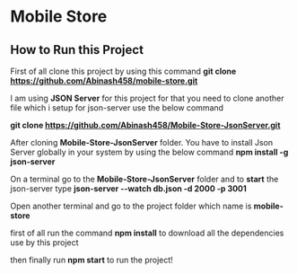 # Mobile Store

## How to Run this Project

First of all clone this project by using this command 
**git clone https://github.com/Abinash458/mobile-store.git**

I am using **JSON Server** for this project for that you need to clone another file which i setup for json-server use the below command

**git clone https://github.com/Abinash458/Mobile-Store-JsonServer.git**

After cloning **Mobile-Store-JsonServer** folder.
You have to install Json Server globally in your system by using the below command
**npm install -g json-server**

On a terminal go to the **Mobile-Store-JsonServer** folder and to **start** the json-server type
**json-server --watch db.json -d 2000 -p 3001**

Open another terminal and go to the project folder which name is **mobile-store**

first of all run the command **npm install** to download all the dependencies use by this project

then finally run **npm start** to run the project!